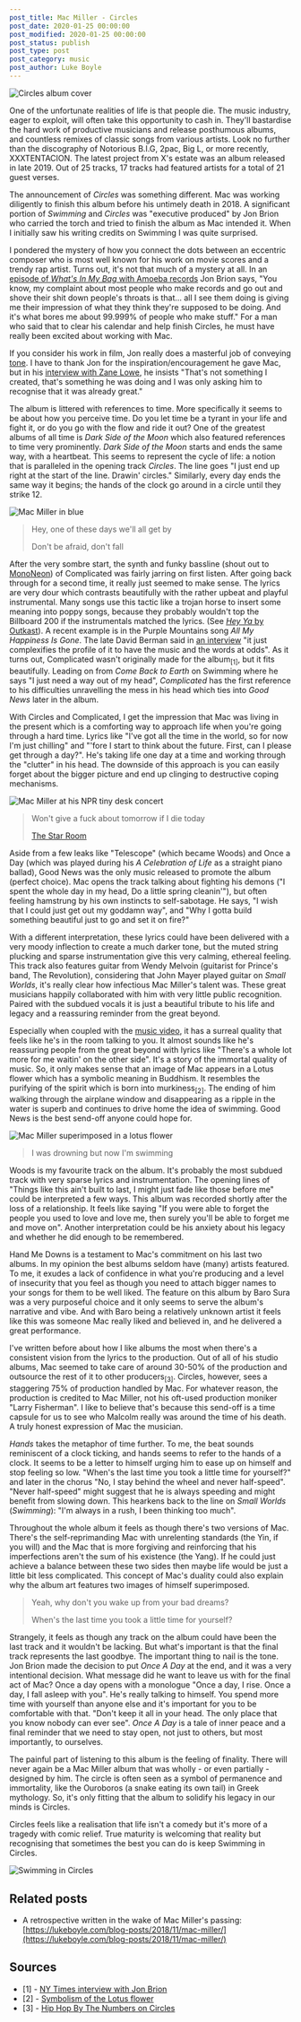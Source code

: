 ```yaml
---
post_title: Mac Miller - Circles
post_date: 2020-01-25 00:00:00
post_modified: 2020-01-25 00:00:00
post_status: publish
post_type: post
post_category: music
post_author: Luke Boyle
---
```


![Circles album cover](/src/public/images/circles-splash.jpg)

One of the unfortunate realities of life is that people die. The music industry,
eager to exploit, will often take this opportunity to cash in. They'll
bastardise the hard work of productive musicians and release
posthumous albums, and countless remixes of classic songs from various artists.
Look no further than the discography of Notorious B.I.G, 2pac, Big L, or more recently, XXXTENTACION.
The latest project from X's estate was an album released in late 2019. Out of 25 tracks, 17 tracks had
featured artists for a total of 21 guest verses.

The announcement of _Circles_ was something different. Mac was working diligently
to finish this album before his untimely death in 2018. A significant portion of
_Swimming_ and _Circles_ was "executive produced" by Jon Brion who carried the torch and tried to finish
the album as Mac intended it. When I initially saw his writing credits on Swimming I
was quite surprised.

I pondered the mystery of how you connect the dots between an eccentric composer who is most
well known for his work on movie scores and a trendy rap artist. Turns out, it's not that
much of a mystery at all. In an
[episode of _What's In My Bag_ with Amoeba records](https://youtu.be/qnhbHFgagIM) Jon Brion says, "You know,
my complaint about most people who make records and go out and shove their shit down people's throats is that...
all I see them doing is giving me their impression of what they think they're supposed to be doing. And it's
what bores me about 99.999% of people who make stuff." For a man who said that to clear his calendar and
help finish Circles, he must have really been excited about working with Mac.

If you consider his work in film, Jon really does a masterful job of
conveying [tone](https://youtu.be/OftqMORxGCE?list=TLPQMjEwMTIwMjAAvHm6l06TAg&t=96).
I have to thank Jon for the inspiration/encouragement he gave Mac, but in
his [interview with Zane Lowe](https://youtu.be/faEKDnNXt4o), he insists
"That's not something I created, that's something he was doing and I was only
asking him to recognise that it was already great."

The album is littered with references to time. More specifically it seems to be about how you perceive time.
Do you let time be a tyrant in your life and fight it, or do you go with the flow and ride it out?
One of the greatest albums of all time is _Dark Side of the Moon_ which also featured references to time
very prominently. _Dark Side of the Moon_ starts and ends the same way, with a heartbeat. This seems to
represent the cycle of life: a notion that is paralleled in the opening track _Circles_. The line goes
"I just end up right at the start of the line. Drawin' circles." Similarly, every day ends
the same way it begins; the hands of the clock go around in a circle until they strike 12.

![Mac Miller in blue](/src/public/images/mac-miller-blue.jpg)

> Hey, one of these days we'll all get by
>
> Don't be afraid, don't fall

After the very sombre start, the synth and funky bassline (shout out to [MonoNeon](https://soundcloud.com/polyneon))
of Complicated was fairly jarring on first listen. After going back through for a second time, it really just seemed
to make sense. The lyrics are very dour which contrasts
beautifully with the rather upbeat and playful instrumental. Many songs use this tactic like a trojan horse to insert
some meaning into poppy songs, because they probably wouldn't top the Billboard 200 if the instrumentals matched the
lyrics. (See [_Hey Ya_ by Outkast](https://youtu.be/6DyPtvxln2c)). A recent example is in the Purple Mountains
song _All My Happiness Is Gone_. The late David Berman said in [an interview](http://exclaim.ca/music/article/david_berman_discusses_every_song_on_purple_mountains_self-titled_new_album) "it just complexifies the profile of it to have the music and the words at odds". As it turns out, Complicated wasn't
originally made for the album<sub>[1]</sub>, but it fits beautifully. Leading on from _Come Back to Earth_ on Swimming
where he says "I just need a way out of my head", _Complicated_ has the first reference to his difficulties unravelling
the mess in his head which ties into _Good News_ later in the album.

With Circles and Complicated, I get the impression that Mac was living in the present which is a comforting way to
approach life when you're going through a hard time. Lyrics like "I've got all the time in the world, so for now
I'm just chilling" and "'fore I start to think about the future. First, can I please get through a day?".
He's taking life one day at a time and working through the "clutter" in his head. The downside of this approach is you
can easily forget about the bigger picture and end up clinging to destructive coping mechanisms.

![Mac Miller at his NPR tiny desk concert](/src/public/images/mac.jpg)

> Won't give a fuck about tomorrow if I die today
>
> [The Star Room](https://youtu.be/Mos8UiWV6_g)

Aside from a few leaks like "Telescope" (which became Woods) and Once a Day (which was played during his _A
Celebration of Life_ as a straight piano ballad), Good News was the only music released to promote the album
(perfect choice). Mac opens the track talking about fighting his demons
("I spent the whole day in my head, Do a little spring cleanin'"), but often feeling hamstrung by his own instincts to
self-sabotage. He says, "I wish that I could just get out my goddamn way", and "Why I gotta build something beautiful
just to go and set it on fire?"

With a different interpretation, these lyrics could have been delivered with a very moody inflection to create a much
darker tone, but the muted string plucking and sparse instrumentation give this very calming, ethereal feeling.
This track also features guitar from Wendy Melvoin (guitarist for Prince's band, The Revolution), considering
that John Mayer played guitar on _Small Worlds_, it's really clear how infectious Mac Miller's talent was.
These great musicians happily collaborated with him with very little public recognition. Paired with the subdued
vocals it is just a beautiful tribute to his life and legacy and a reassuring reminder from the great beyond.

Especially when coupled with the [music video](https://youtu.be/aIHF7u9Wwiw), it has a surreal quality that feels
like he's in the room talking to you. It almost sounds like he's reassuring people from the great beyond with lyrics
like "There's a whole lot more for me waitin' on the other side". It's a story of the immortal quality of
music. So, it only makes sense that an image of Mac appears in a Lotus flower which has a symbolic meaning in Buddhism.
It resembles the purifying of the spirit which is born into murkiness<sub>[2]</sub>. The ending of him walking through
the airplane window and disappearing as a ripple in the water is superb and continues to drive home the idea of swimming.
Good News is the best send-off anyone could hope for.

![Mac Miller superimposed in a lotus flower](/src/public/images/mac-in-lotus.png)

> I was drowning but now I'm swimming

Woods is my favourite track on the album. It's probably the most subdued track with very sparse lyrics and
instrumentation. The opening lines of "Things like this ain't built to last, I might just fade like those
before me" could be interpreted a few ways. This album was recorded shortly after the loss of a
relationship. It feels like saying "If you were able to forget the people you used to love and love
me, then surely you'll be able to forget me and move on". Another interpretation could be his anxiety
about his legacy and whether he did enough to be remembered.

Hand Me Downs is a testament to Mac's commitment on his last two albums. In my opinion the best albums seldom have
(many) artists featured. To me, it exudes a lack of confidence in what you're producing and a level of insecurity that
you feel as though you need to attach bigger names to your songs for them to be well liked. The feature on this album
by Baro Sura was a very purposeful choice and it only seems to serve the album's narrative and vibe. And with Baro
being a relatively unknown artist it feels like this was someone Mac really liked and believed in, and he delivered
a great performance.

I've written before about how I like albums the most when there's a consistent vision from the lyrics to the production.
Out of all of his studio albums, Mac seemed to take care of around 30-50% of the production and outsource the rest of
it to other producers<sub>[3]</sub>. Circles, however, sees a staggering 75% of production handled by
Mac. For whatever reason, the production is credited to Mac Miller, not his oft-used production moniker "Larry Fisherman".
I like to believe that's because this send-off is a time capsule for us to see who Malcolm really was around the time
of his death. A truly honest expression of Mac the musician.

_Hands_ takes the metaphor of time further. To me, the beat sounds reminiscent of a clock ticking, and hands
seems to refer to the hands of a clock. It seems to be a letter to himself urging him to ease up
on himself and stop feeling so low. "When's the last time you took a little time for yourself?"
and later in the chorus "No, I stay behind the wheel and never half-speed". "Never half-speed"
might suggest that he is always speeding and might benefit from slowing down. This hearkens back to
the line on _Small Worlds_ (_Swimming_): "I'm always in a rush, I been thinking too much".

Throughout the whole album it feels as though there's two versions of Mac. There's the self-reprimanding Mac with
unrelenting standards (the Yin, if you will) and the Mac that is more forgiving and reinforcing that his imperfections
aren't the sum of his existence (the Yang). If he could just achieve a balance between these two sides then maybe
life would be just a little bit less complicated. This concept of Mac's duality could also explain why the album art
features two images of himself superimposed.

> Yeah, why don't you wake up from your bad dreams?
>
> When's the last time you took a little time for yourself?

Strangely, it feels as though any track on the album could have been the last track and it wouldn't
be lacking. But what's important is that the final track represents the last goodbye. The important
thing to nail is the tone. Jon Brion made the decision to put _Once A Day_ at the end, and it
was a very intentional decision. What message did he want to leave us with for the final act of Mac?
Once a day opens with a monologue "Once a day, I rise. Once a day, I fall asleep with you". He's
really talking to himself. You spend more time with yourself than anyone else and it's important
for you to be comfortable with that. "Don't keep it all in your head. The only place that you know nobody
can ever see". _Once A Day_ is a tale of inner peace and a final reminder that we need to stay
open, not just to others, but most importantly, to ourselves.

The painful part of listening to this album is the feeling of finality.
There will never again be a Mac Miller album that was wholly - or even
partially - designed by him.
The circle is often seen as a symbol of permanence and immortality, like
the Ouroboros (a snake eating its own tail) in Greek mythology. So, it's only
fitting that the album to solidify his legacy in our minds is Circles.

Circles feels like a realisation that life isn't a comedy but it's more
of a tragedy with comic relief. True maturity is welcoming that reality
but recognising that sometimes the best you can do is keep Swimming in Circles.

<p className="is-centred">

![Swimming in Circles](/src/public/images/swimming-in-circles.jpg)

</p>

## Related posts

-   A retrospective written in the wake of Mac Miller's passing: [https://lukeboyle.com/blog-posts/2018/11/mac-miller/](https://lukeboyle.com/blog-posts/2018/11/mac-miller/)

## Sources

-   [1] - [NY Times interview with Jon Brion](https://www.nytimes.com/2020/01/20/arts/music/mac-miller-jon-brion-circles.html)
-   [2] - [Symbolism of the Lotus flower](https://buddhists.org/buddhist-symbols/the-meaning-of-the-lotus-flower-in-buddhism/)
-   [3] - [Hip Hop By The Numbers on Circles](https://twitter.com/HipHopNumbers/status/1220404176426913792)

